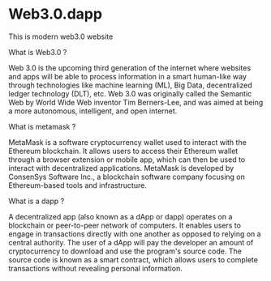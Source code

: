 # Web3.0.dapp
This is modern web3.0 website

What is Web3.0 ?

Web 3.0 is the upcoming third generation of the internet where websites and apps will be able to process information in a smart human-like way through technologies like machine learning (ML), Big Data, decentralized ledger technology (DLT), etc. Web 3.0 was originally called the Semantic Web by World Wide Web inventor Tim Berners-Lee, and was aimed at being a more autonomous, intelligent, and open internet.

What is metamask ? 

MetaMask is a software cryptocurrency wallet used to interact with the Ethereum blockchain. It allows users to access their Ethereum wallet through a browser extension or mobile app, which can then be used to interact with decentralized applications. MetaMask is developed by ConsenSys Software Inc., a blockchain software company focusing on Ethereum-based tools and infrastructure.

What is a dapp ?

A decentralized app (also known as a dApp or dapp) operates on a blockchain or peer-to-peer network of computers. It enables users to engage in transactions directly with one another as opposed to relying on a central authority. The user of a dApp will pay the developer an amount of cryptocurrency to download and use the program's source code. The source code is known as a smart contract, which allows users to complete transactions without revealing personal information.
